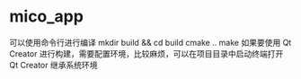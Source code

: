 # mico_app
可以使用命令行进行编译
mkdir build && cd build
cmake ..
make
如果要使用 Qt Creator 进行构建，需要配置环境，比较麻烦，可以在项目目录中启动终端打开 Qt Creator 继承系统环境
